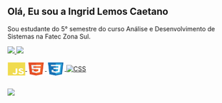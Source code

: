 ## Olá, Eu sou a Ingrid Lemos Caetano

Sou estudante do 5° semestre do curso Análise e Desenvolvimento de Sistemas na Fatec Zona Sul.

 <div>
   <a href="https://github.com/ingridlemoscaetano">
   <img height="180em" src="https://github-readme-stats.vercel.app/api?username=ingridlemoscaetano&show_icons=true&theme=tokyonight&include_all_commits=true&count_private=true"/>
   <img height="180em" src="https://github-readme-stats.vercel.app/api/top-langs/?username=ingridlemoscaetano&layout=compact&langs_count=6&theme=tokyonight"/>
</div>
    
<div style="display: inline_block"><br>
  <img align="center" alt="JS" height="30" width="40" src="https://raw.githubusercontent.com/devicons/devicon/master/icons/javascript/javascript-plain.svg">
  <img align="center" alt="HTML" height="30" width="40" src="https://raw.githubusercontent.com/devicons/devicon/master/icons/html5/html5-original.svg">
  <img align="center" alt="CSS" height="30" width="40" src="https://raw.githubusercontent.com/devicons/devicon/master/icons/css3/css3-original.svg">
  <img align="center" alt="CSS" height="30" width="40" src="https://cdn.jsdelivr.net/gh/devicons/devicon/icons/c/c-original.svg" />
 
</div>
 
##
 
 
<div> 
  
  <a href="https://www.linkedin.com/in/ingrid-lemos-caetano" target="_blank"><img src="https://img.shields.io/badge/-LinkedIn-%230077B5?style=for-the-badge&logo=linkedin&logoColor=white" target="_blank"></a>
</div>
